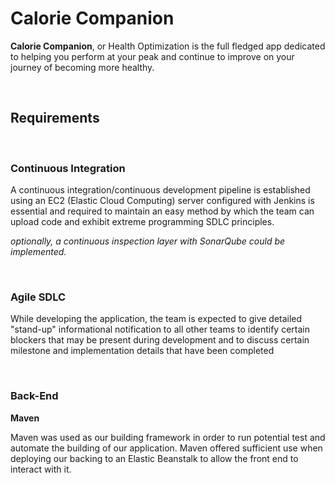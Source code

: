 <h1>Calorie Companion</h1>
<p><b>Calorie Companion</b>, or Health Optimization is the full fledged app dedicated to helping you perform at your peak and continue to improve on your journey of becoming more healthy.</p>
<br>
<h2>Requirements</h2>
<br>
<h3>Continuous Integration</h3>
<p>A continuous integration/continuous development pipeline is established using an EC2 (Elastic Cloud Computing) server configured with Jenkins is essential and required to maintain an easy method by which the team can upload code and exhibit extreme programming SDLC principles.</p><p><i>optionally, a continuous inspection layer with SonarQube could be implemented.</i></p>
<br>
<h3>Agile SDLC</h3>
<p>While developing the application, the team is expected to give detailed "stand-up" informational notification to all other teams to identify certain blockers that may be present during development and to discuss certain milestone and implementation details that have been completed</p>
<br>
<h3>Back-End</h3>
<p><b>Maven</b></p>
<p>Maven was used as our building framework in order to run potential test and automate the building of our application.  Maven offered sufficient use when deploying our backing to an Elastic Beanstalk to allow the front end to interact with it.</p>
